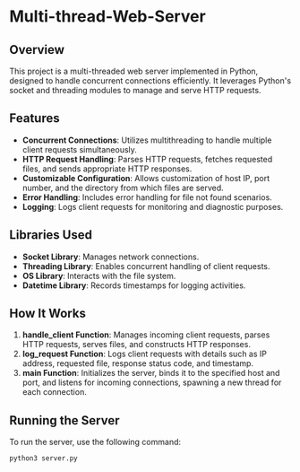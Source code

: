 # Multi-thread-Web-Server

## Overview

This project is a multi-threaded web server implemented in Python, designed to handle concurrent connections efficiently. It leverages Python's socket and threading modules to manage and serve HTTP requests.

## Features

- **Concurrent Connections**: Utilizes multithreading to handle multiple client requests simultaneously.
- **HTTP Request Handling**: Parses HTTP requests, fetches requested files, and sends appropriate HTTP responses.
- **Customizable Configuration**: Allows customization of host IP, port number, and the directory from which files are served.
- **Error Handling**: Includes error handling for file not found scenarios.
- **Logging**: Logs client requests for monitoring and diagnostic purposes.

## Libraries Used

- **Socket Library**: Manages network connections.
- **Threading Library**: Enables concurrent handling of client requests.
- **OS Library**: Interacts with the file system.
- **Datetime Library**: Records timestamps for logging activities.

## How It Works

1. **handle_client Function**: Manages incoming client requests, parses HTTP requests, serves files, and constructs HTTP responses.
2. **log_request Function**: Logs client requests with details such as IP address, requested file, response status code, and timestamp.
3. **main Function**: Initializes the server, binds it to the specified host and port, and listens for incoming connections, spawning a new thread for each connection.

## Running the Server

To run the server, use the following command:

```sh
python3 server.py
